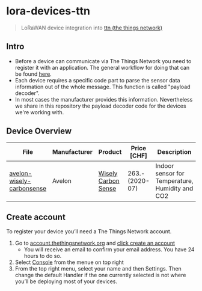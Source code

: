 # lora-devices-ttn
> LoRaWAN device integration into <a href="https://www.thethingsnetwork.org/">ttn (the things network)</a>

## Intro
- Before a device can communicate via The Things Network you need to register it with an application. The general workflow for doing that can be found <a href="https://www.thethingsnetwork.org/docs/devices/registration.html">here</a>.
- Each device requires a specific code part to parse the sensor data information out of the whole message. This function is called "payload decoder".
- In most cases the manufacturer provides this information. Nevertheless we share in this repository the payload decoder code for the devices we're working with.

## Device Overview
| File | Manufacturer | Product | Price [CHF] | Description |
| --- | --- | --- | --- | --- |
|[avelon-wisely-carbonsense](https://github.com/hslu-ige-laes/lora-devices-ttn/avelon-wisely-carbonsense.md)| Avelon | [Wisely Carbon Sense](https://avelon.com/en/wisely/) | 263.- (2020-07) | Indoor sensor for Temperature, Humidity and CO2 |

<!-- | Manufacturer | Product Name | Product-Link | Price [CHF] | Description |-->

## Create account
To register your device you’ll need a The Things Network account.
1. Go to [account.thethingsnetwork.org](https://account.thethingsnetwork.org/) and [click create an account](https://account.thethingsnetwork.org/register)
   - You will receive an email to confirm your email address. You have 24 hours to do so.
2. Select [Console](https://console.thethingsnetwork.org/) from the menue on top right
3. From the top right menu, select your name and then Settings. Then change the default Handler if the one currently selected is not where you’ll be deploying most of your devices.

